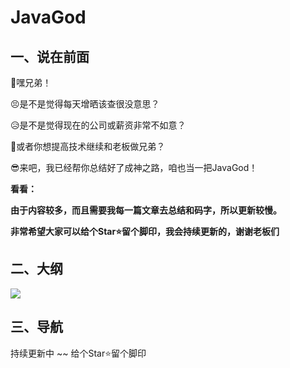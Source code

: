 # JavaGod


## 一、说在前面

🙊嘿兄弟！

😣是不是觉得每天增晒该查很没意思？

😥是不是觉得现在的公司或薪资非常不如意？

🤑或者你想提高技术继续和老板做兄弟？

😎来吧，我已经帮你总结好了成神之路，咱也当一把JavaGod！

**看看：**

**由于内容较多，而且需要我每一篇文章去总结和码字，所以更新较慢。**

**非常希望大家可以给个Star⭐留个脚印，我会持续更新的，谢谢老板们**



## 二、大纲

![](https://cdn.jsdelivr.net/gh/EayonLee/IMG-Cloud@master/data/JavaGod2.png)

## 三、导航

持续更新中 ~~ 给个Star⭐留个脚印
